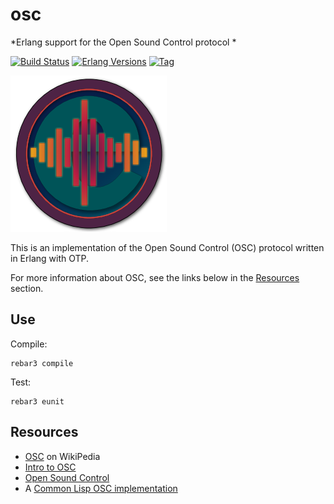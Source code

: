 # osc

*Erlang support for the Open Sound Control protocol *

[![Build Status][gh-actions-badge]][gh-actions]
[![Erlang Versions][erlang-badge]][versions]
[![Tag][github-tag-badge]][github-tag]

[![Project Logo][logo]][logo-large]

This is an implementation of the Open Sound Control (OSC) protocol written
in Erlang with OTP.

For more information about OSC, see the links below in the 
[Resources](#resources) section.

## Use

Compile:

    rebar3 compile

Test:

    rebar3 eunit

## Resources

* [OSC](https://en.wikipedia.org/wiki/Open_Sound_Control) on WikiPedia
* [Intro to OSC](http://opensoundcontrol.org/introduction-osc)
* [Open Sound Control](https://www.cnmat.berkeley.edu/opensoundcontrol)
* A [Common Lisp OSC implementation](https://github.com/jamieforth/osc)


[//]: ---Named-Links---

[logo]: priv/images/logo-v1.png
[logo-large]: priv/images/logo-v1-large.png
[github]: https://github.com/erlsci/osc
[gh-actions-badge]: https://github.com/erlsci/osc/workflows/ci%2Fcd/badge.svg
[gh-actions]: https://github.com/erlsci/osc/actions
[erlang-badge]: https://img.shields.io/badge/erlang-19%20to%2023-blue.svg
[versions]: https://github.com/erlsci/osc/blob/master/.github/workflows/cicd.yml
[github-tag]: https://github.com/erlsci/osc/tags
[github-tag-badge]: https://img.shields.io/github/tag/erlsci/osc.svg
[github-downloads]: https://img.shields.io/github/downloads/erlsci/osc/total.svg
